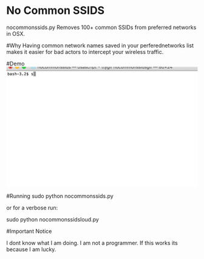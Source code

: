 # No Common SSIDS 
nocommonssids.py Removes 100+ common SSIDs from preferred networks in OSX. 

#Why
Having common network names saved in your perferednetworks list makes it easier for bad actors to intercept your wireless traffic. 

#Demo
<img src="https://raw.githubusercontent.com/jgamblin/nocommonssids/master/nocommonssids.gif" width="600">

#Running
sudo python nocommonssids.py

or for a verbose run: 

sudo python nocommonssidsloud.py 

#Important Notice

I dont know what I am doing. I am not a programmer.  If this works its because I am lucky. 
